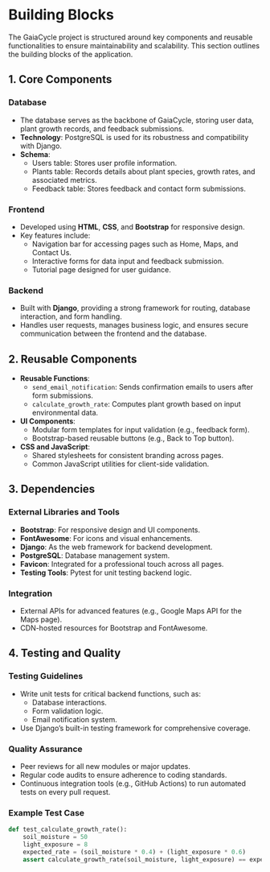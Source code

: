 # Building Blocks

The GaiaCycle project is structured around key components and reusable functionalities to ensure maintainability and scalability. This section outlines the building blocks of the application.

## 1. Core Components
### Database
- The database serves as the backbone of GaiaCycle, storing user data, plant growth records, and feedback submissions.
- **Technology**: PostgreSQL is used for its robustness and compatibility with Django.
- **Schema**:
  - Users table: Stores user profile information.
  - Plants table: Records details about plant species, growth rates, and associated metrics.
  - Feedback table: Stores feedback and contact form submissions.

### Frontend
- Developed using **HTML**, **CSS**, and **Bootstrap** for responsive design.
- Key features include:
  - Navigation bar for accessing pages such as Home, Maps, and Contact Us.
  - Interactive forms for data input and feedback submission.
  - Tutorial page designed for user guidance.

### Backend
- Built with **Django**, providing a strong framework for routing, database interaction, and form handling.
- Handles user requests, manages business logic, and ensures secure communication between the frontend and the database.

## 2. Reusable Components
- **Reusable Functions**:
  - `send_email_notification`: Sends confirmation emails to users after form submissions.
  - `calculate_growth_rate`: Computes plant growth based on input environmental data.
- **UI Components**:
  - Modular form templates for input validation (e.g., feedback form).
  - Bootstrap-based reusable buttons (e.g., Back to Top button).
- **CSS and JavaScript**:
  - Shared stylesheets for consistent branding across pages.
  - Common JavaScript utilities for client-side validation.

## 3. Dependencies
### External Libraries and Tools
- **Bootstrap**: For responsive design and UI components.
- **FontAwesome**: For icons and visual enhancements.
- **Django**: As the web framework for backend development.
- **PostgreSQL**: Database management system.
- **Favicon**: Integrated for a professional touch across all pages.
- **Testing Tools**: Pytest for unit testing backend logic.

### Integration
- External APIs for advanced features (e.g., Google Maps API for the Maps page).
- CDN-hosted resources for Bootstrap and FontAwesome.

## 4. Testing and Quality
### Testing Guidelines
- Write unit tests for critical backend functions, such as:
  - Database interactions.
  - Form validation logic.
  - Email notification system.
- Use Django’s built-in testing framework for comprehensive coverage.

### Quality Assurance
- Peer reviews for all new modules or major updates.
- Regular code audits to ensure adherence to coding standards.
- Continuous integration tools (e.g., GitHub Actions) to run automated tests on every pull request.

### Example Test Case
```python
def test_calculate_growth_rate():
    soil_moisture = 50
    light_exposure = 8
    expected_rate = (soil_moisture * 0.4) + (light_exposure * 0.6)
    assert calculate_growth_rate(soil_moisture, light_exposure) == expected_rate
```
